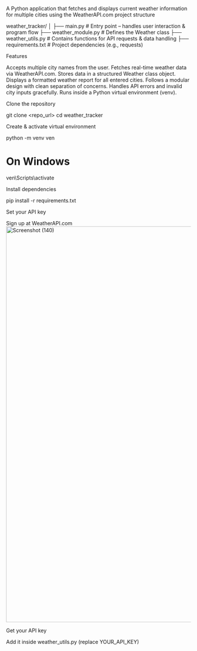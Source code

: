 A Python application that fetches and displays current weather information for multiple cities using the WeatherAPI.com
project structure








weather_tracker/
│
├── main.py              # Entry point – handles user interaction & program flow
├── weather_module.py    # Defines the Weather class
├── weather_utils.py     # Contains functions for API requests & data handling
├── requirements.txt     # Project dependencies (e.g., requests)



Features

Accepts multiple city names from the user.
Fetches real-time weather data via WeatherAPI.com.
Stores data in a structured Weather class object.
Displays a formatted weather report for all entered cities.
Follows a modular design with clean separation of concerns.
Handles API errors and invalid city inputs gracefully.
Runs inside a Python virtual environment (venv).

Clone the repository

git clone <repo_url>
cd weather_tracker


Create & activate virtual environment

python -m venv ven
# On Windows
ven\Scripts\activate


Install dependencies

pip install -r requirements.txt


Set your API key

Sign up at WeatherAPI.com
<img width="1920" height="1080" alt="Screenshot (140)" src="https://github.com/user-attachments/assets/05889e12-6a1e-4c97-bd06-3f71b8d3b10c" />

Get your API key

Add it inside weather_utils.py (replace YOUR_API_KEY)

